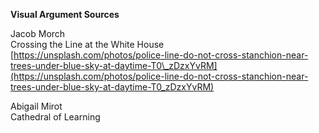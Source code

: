 **Visual Argument Sources**

Jacob Morch  
Crossing the Line at the White House  
[https://unsplash.com/photos/police-line-do-not-cross-stanchion-near-trees-under-blue-sky-at-daytime-T0\_zDzxYvRM](https://unsplash.com/photos/police-line-do-not-cross-stanchion-near-trees-under-blue-sky-at-daytime-T0_zDzxYvRM)

Abigail Mirot  
Cathedral of Learning  
